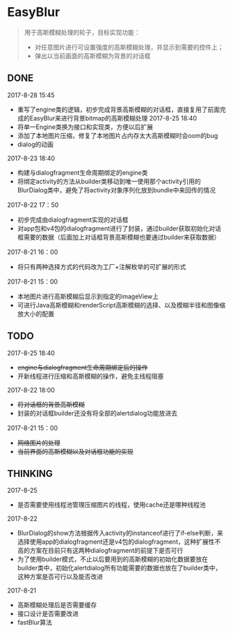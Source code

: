 # EasyBlur

> 用于高斯模糊处理的轮子，目标实现功能：
> - 对任意图片进行可设置强度的高斯模糊处理，并显示到需要的控件上；
> - 弹出以当前画面的高斯模糊为背景的对话框

## DONE
2017-8-28 15:45
- 重写了engine类的逻辑，初步完成背景高斯模糊的对话框，直接复用了前面完成的EasyBlur来进行背景bitmap的高斯模糊处理
2017-8-25 18:40
- 将单一Engine类换为接口和实现类，方便以后扩展
- 添加了本地图片压缩，修复了本地图片占内存太大高斯模糊时会oom的bug
- dialog的动画

2017-8-23 18:40
- 构建与dialogfragment生命周期绑定的engine类
- 将绑定activity的方法从builder类移动到唯一使用那个activity引用的BlurDialog类中，避免了将activity对象序列化放到bundle中来回传的情况

2017-8-22 17：50
- 初步完成由dialogfragment实现的对话框
- 对app包和v4包的dialogfragment进行了封装，通过builder获取初始化对话框需要的数据（后面加上对话框背景高斯模糊也要通过builder来获取数据）

2017-8-21 16：00
- 将只有两种选择方式的代码改为工厂+注解枚举的可扩展的形式

2017-8-21 15：00
- 本地图片进行高斯模糊后显示到指定的imageView上
- 可进行Java高斯模糊和renderScript高斯模糊的选择、以及模糊半径和图像缩放大小的配置

## TODO
2017-8-25 18:40
- ~~engine与dialogfragment生命周期绑定后的操作~~
- 开新线程进行压缩和高斯模糊的操作，避免主线程阻塞

2017-8-22 18:00
- ~~将对话框的背景高斯模糊~~
- 封装的对话框builder还没有将全部的alertdialog功能放进去

2017-8-21 15：00
- ~~网络图片的处理~~
- ~~当前界面的高斯模糊以及对话框功能的实现~~

## THINKING
2017-8-25
- 是否需要使用线程池管理压缩图片的线程，使用cache还是哪种线程池

2017-8-22
- BlurDialog的show方法根据传入activity的instanceof进行了if-else判断，来选择使用app的dialogfragment还是v4包的dialogfragment，这种扩展性不高的方案在目前只有这两种dialogfragment的前提下是否可行
- 为了使用builder模式，不止以后要用到的高斯模糊的初始化数据要放在builder类中，初始化alertdialog所有功能需要的数据也放在了builder类中，这种方案是否可行以及能否改进

2017-8-21
- 高斯模糊处理后是否需要缓存
- 接口设计是否需要改进
- fastBlur算法